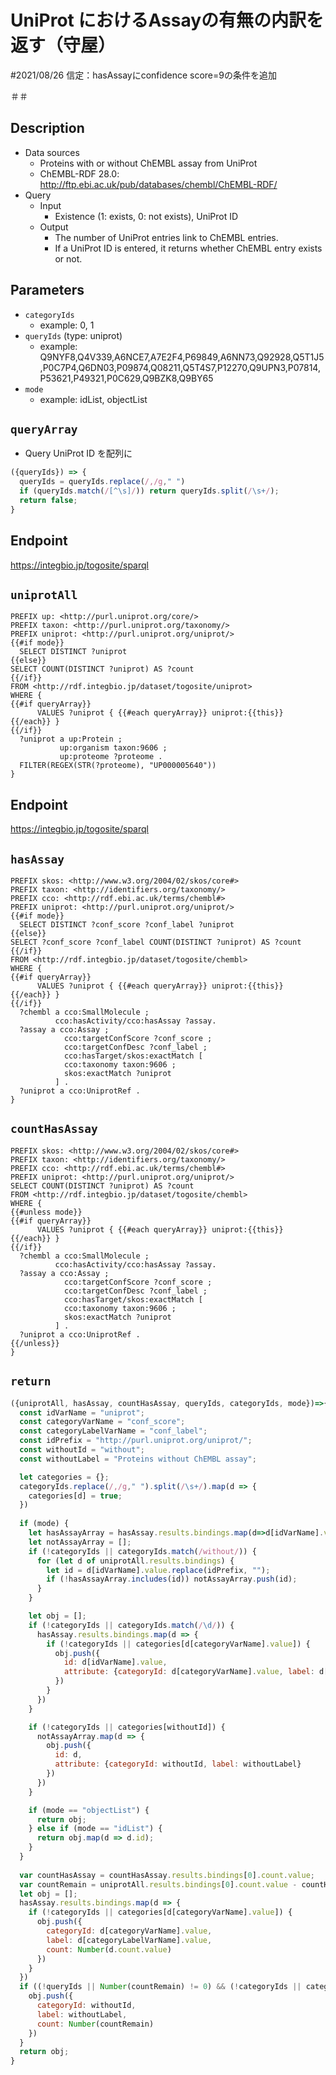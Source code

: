 # UniProt におけるAssayの有無の内訳を返す（守屋）
#2021/08/26 信定：hasAssayにconfidence score=9の条件を追加

＃＃

## Description
 
- Data sources
    - Proteins with or without ChEMBL assay from UniProt
    - ChEMBL-RDF 28.0: http://ftp.ebi.ac.uk/pub/databases/chembl/ChEMBL-RDF/
- Query
    - Input
        - Existence (1: exists, 0: not exists), UniProt ID
    - Output
        - The number of UniProt entries link to ChEMBL entries.
        - If a UniProt ID is entered, it returns whether ChEMBL entry exists or not.



## Parameters

* `categoryIds`
  * example: 0, 1
* `queryIds` (type: uniprot)
  * example: Q9NYF8,Q4V339,A6NCE7,A7E2F4,P69849,A6NN73,Q92928,Q5T1J5,P0C7P4,Q6DN03,P09874,Q08211,Q5T4S7,P12270,Q9UPN3,P07814,P53621,P49321,P0C629,Q9BZK8,Q9BY65
* `mode`
  * example: idList, objectList

## `queryArray`
- Query UniProt ID を配列に
```javascript
({queryIds}) => {
  queryIds = queryIds.replace(/,/g," ")
  if (queryIds.match(/[^\s]/)) return queryIds.split(/\s+/);
  return false;
}
```

## Endpoint
https://integbio.jp/togosite/sparql

## `uniprotAll`

```sparql
PREFIX up: <http://purl.uniprot.org/core/>
PREFIX taxon: <http://purl.uniprot.org/taxonomy/>
PREFIX uniprot: <http://purl.uniprot.org/uniprot/>
{{#if mode}}
  SELECT DISTINCT ?uniprot
{{else}}
SELECT COUNT(DISTINCT ?uniprot) AS ?count
{{/if}}
FROM <http://rdf.integbio.jp/dataset/togosite/uniprot>
WHERE {
{{#if queryArray}}
      VALUES ?uniprot { {{#each queryArray}} uniprot:{{this}} {{/each}} }
{{/if}}
  ?uniprot a up:Protein ;
           up:organism taxon:9606 ;
           up:proteome ?proteome .
  FILTER(REGEX(STR(?proteome), "UP000005640"))
}
```

## Endpoint
https://integbio.jp/togosite/sparql

## `hasAssay`

```sparql
PREFIX skos: <http://www.w3.org/2004/02/skos/core#>
PREFIX taxon: <http://identifiers.org/taxonomy/>
PREFIX cco: <http://rdf.ebi.ac.uk/terms/chembl#>
PREFIX uniprot: <http://purl.uniprot.org/uniprot/>
{{#if mode}}
  SELECT DISTINCT ?conf_score ?conf_label ?uniprot
{{else}}
SELECT ?conf_score ?conf_label COUNT(DISTINCT ?uniprot) AS ?count
{{/if}}
FROM <http://rdf.integbio.jp/dataset/togosite/chembl>
WHERE {
{{#if queryArray}}
      VALUES ?uniprot { {{#each queryArray}} uniprot:{{this}} {{/each}} }
{{/if}}
  ?chembl a cco:SmallMolecule ;
          cco:hasActivity/cco:hasAssay ?assay.
  ?assay a cco:Assay ;
            cco:targetConfScore ?conf_score ;
            cco:targetConfDesc ?conf_label ;
            cco:hasTarget/skos:exactMatch [
            cco:taxonomy taxon:9606 ;
            skos:exactMatch ?uniprot
          ] . 
  ?uniprot a cco:UniprotRef .
}
```

## `countHasAssay`

```sparql
PREFIX skos: <http://www.w3.org/2004/02/skos/core#>
PREFIX taxon: <http://identifiers.org/taxonomy/>
PREFIX cco: <http://rdf.ebi.ac.uk/terms/chembl#>
PREFIX uniprot: <http://purl.uniprot.org/uniprot/>
SELECT COUNT(DISTINCT ?uniprot) AS ?count
FROM <http://rdf.integbio.jp/dataset/togosite/chembl>
WHERE {
{{#unless mode}}
{{#if queryArray}}
      VALUES ?uniprot { {{#each queryArray}} uniprot:{{this}} {{/each}} }
{{/if}}
  ?chembl a cco:SmallMolecule ;
          cco:hasActivity/cco:hasAssay ?assay.
  ?assay a cco:Assay ;
            cco:targetConfScore ?conf_score ;
            cco:targetConfDesc ?conf_label ;
            cco:hasTarget/skos:exactMatch [
            cco:taxonomy taxon:9606 ;
            skos:exactMatch ?uniprot
          ] . 
  ?uniprot a cco:UniprotRef .
{{/unless}}
}
```
      
## `return`

```javascript
({uniprotAll, hasAssay, countHasAssay, queryIds, categoryIds, mode})=>{
  const idVarName = "uniprot";
  const categoryVarName = "conf_score";
  const categoryLabelVarName = "conf_label";
  const idPrefix = "http://purl.uniprot.org/uniprot/";
  const withoutId = "without";
  const withoutLabel = "Proteins without ChEMBL assay";

  let categories = {};
  categoryIds.replace(/,/g," ").split(/\s+/).map(d => {
    categories[d] = true;
  })
  
  if (mode) {
    let hasAssayArray = hasAssay.results.bindings.map(d=>d[idVarName].value.replace(idPrefix, ""));
    let notAssayArray = [];
    if (!categoryIds || categoryIds.match(/without/)) {
      for (let d of uniprotAll.results.bindings) {
        let id = d[idVarName].value.replace(idPrefix, "");
        if (!hasAssayArray.includes(id)) notAssayArray.push(id);
      }
    }

    let obj = [];    
    if (!categoryIds || categoryIds.match(/\d/)) {
      hasAssay.results.bindings.map(d => {
	    if (!categoryIds || categories[d[categoryVarName].value]) {
	      obj.push({
	        id: d[idVarName].value,
            attribute: {categoryId: d[categoryVarName].value, label: d[categoryLabelVarName].value}
          })
        }
      })
    }

    if (!categoryIds || categories[withoutId]) {
      notAssayArray.map(d => {
        obj.push({
          id: d,
          attribute: {categoryId: withoutId, label: withoutLabel}
        })
      })
    }

    if (mode == "objectList") {
      return obj;
    } else if (mode == "idList") {
	  return obj.map(d => d.id);
    }
  }
  
  var countHasAssay = countHasAssay.results.bindings[0].count.value;
  var countRemain = uniprotAll.results.bindings[0].count.value - countHasAssay;
  let obj = [];
  hasAssay.results.bindings.map(d => {
    if (!categoryIds || categories[d[categoryVarName].value]) {
      obj.push({
        categoryId: d[categoryVarName].value, 
        label: d[categoryLabelVarName].value, 
        count: Number(d.count.value)
      })
    }
  })
  if ((!queryIds || Number(countRemain) != 0) && (!categoryIds || categories[withoutId])) {
    obj.push({
      categoryId: withoutId, 
      label: withoutLabel, 
      count: Number(countRemain)
    })
  }
  return obj;
}
```